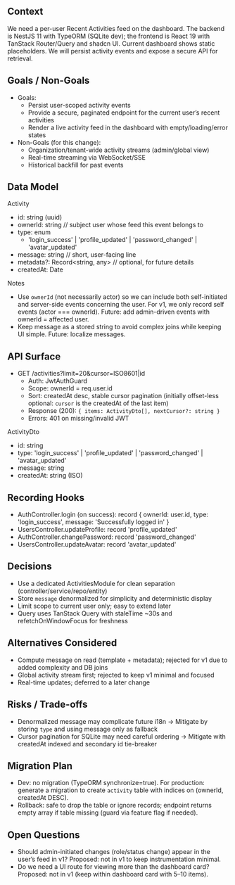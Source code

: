 ## Context

We need a per-user Recent Activities feed on the dashboard. The backend is NestJS 11 with TypeORM (SQLite dev); the frontend is React 19 with TanStack Router/Query and shadcn UI. Current dashboard shows static placeholders. We will persist activity events and expose a secure API for retrieval.

## Goals / Non-Goals

- Goals:
  - Persist user-scoped activity events
  - Provide a secure, paginated endpoint for the current user’s recent activities
  - Render a live activity feed in the dashboard with empty/loading/error states
- Non-Goals (for this change):
  - Organization/tenant-wide activity streams (admin/global view)
  - Real-time streaming via WebSocket/SSE
  - Historical backfill for past events

## Data Model

Activity

- id: string (uuid)
- ownerId: string // subject user whose feed this event belongs to
- type: enum
  - 'login_success' | 'profile_updated' | 'password_changed' | 'avatar_updated'
- message: string // short, user-facing line
- metadata?: Record<string, any> // optional, for future details
- createdAt: Date

Notes

- Use `ownerId` (not necessarily actor) so we can include both self-initiated and server-side events concerning the user. For v1, we only record self events (actor === ownerId). Future: add admin-driven events with ownerId = affected user.
- Keep message as a stored string to avoid complex joins while keeping UI simple. Future: localize messages.

## API Surface

- GET /activities?limit=20&cursor=ISO8601|id
  - Auth: JwtAuthGuard
  - Scope: ownerId = req.user.id
  - Sort: createdAt desc, stable cursor pagination (initially offset-less optional: `cursor` is the createdAt of the last item)
  - Response (200): `{ items: ActivityDto[], nextCursor?: string }`
  - Errors: 401 on missing/invalid JWT

ActivityDto

- id: string
- type: 'login_success' | 'profile_updated' | 'password_changed' | 'avatar_updated'
- message: string
- createdAt: string (ISO)

## Recording Hooks

- AuthController.login (on success): record { ownerId: user.id, type: 'login_success', message: 'Successfully logged in' }
- UsersController.updateProfile: record 'profile_updated'
- AuthController.changePassword: record 'password_changed'
- UsersController.updateAvatar: record 'avatar_updated'

## Decisions

- Use a dedicated ActivitiesModule for clean separation (controller/service/repo/entity)
- Store `message` denormalized for simplicity and deterministic display
- Limit scope to current user only; easy to extend later
- Query uses TanStack Query with staleTime ~30s and refetchOnWindowFocus for freshness

## Alternatives Considered

- Compute message on read (template + metadata); rejected for v1 due to added complexity and DB joins
- Global activity stream first; rejected to keep v1 minimal and focused
- Real-time updates; deferred to a later change

## Risks / Trade-offs

- Denormalized message may complicate future i18n → Mitigate by storing `type` and using message only as fallback
- Cursor pagination for SQLite may need careful ordering → Mitigate with createdAt indexed and secondary id tie-breaker

## Migration Plan

- Dev: no migration (TypeORM synchronize=true). For production: generate a migration to create `activity` table with indices on (ownerId, createdAt DESC).
- Rollback: safe to drop the table or ignore records; endpoint returns empty array if table missing (guard via feature flag if needed).

## Open Questions

- Should admin-initiated changes (role/status change) appear in the user’s feed in v1? Proposed: not in v1 to keep instrumentation minimal.
- Do we need a UI route for viewing more than the dashboard card? Proposed: not in v1 (keep within dashboard card with 5–10 items).
